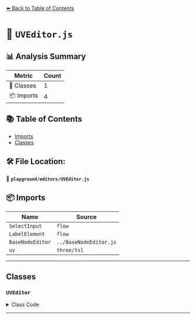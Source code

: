 [⬅️ Back to Table of Contents](../../index.md)

# 📄 `UVEditor.js`

## 📊 Analysis Summary

| Metric | Count |
|--------|-------|
| 🧱 Classes | 1 |
| 📦 Imports | 4 |

## 📚 Table of Contents

- [Imports](#imports)
- [Classes](#classes)

## 🛠️ File Location:
📂 **`playground/editors/UVEditor.js`**

## 📦 Imports

| Name | Source |
|------|--------|
| `SelectInput` | `flow` |
| `LabelElement` | `flow` |
| `BaseNodeEditor` | `../BaseNodeEditor.js` |
| `uv` | `three/tsl` |


---

## Classes

### `UVEditor`

<details><summary>Class Code</summary>

```ts
export class UVEditor extends BaseNodeEditor {

	constructor() {

		const node = uv();

		super( 'UV', node, 200 );

		const optionsField = new SelectInput( [ '0', '1', '2', '3' ], 0 ).onChange( () => {

			node.index = Number( optionsField.getValue() );

			this.invalidate();

		} );

		this.add( new LabelElement( 'Channel' ).add( optionsField ) );

	}

}
```
</details>


---